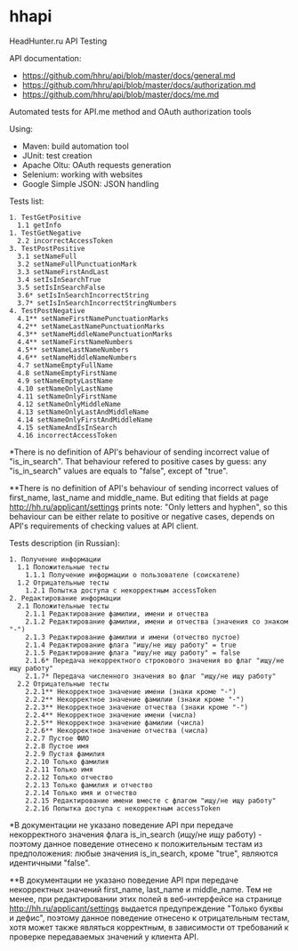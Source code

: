 # hhapi
HeadHunter.ru API Testing

API documentation:
- https://github.com/hhru/api/blob/master/docs/general.md
- https://github.com/hhru/api/blob/master/docs/authorization.md
- https://github.com/hhru/api/blob/master/docs/me.md

Automated tests for API.me method and OAuth authorization tools

Using:
- Maven: build automation tool
- JUnit: test creation
- Apache Oltu: OAuth requests generation
- Selenium: working with websites
- Google Simple JSON: JSON handling

Tests list:
```
1. TestGetPositive
  1.1 getInfo
1. TestGetNegative
  2.2 incorrectAccessToken
3. TestPostPositive
  3.1 setNameFull
  3.2 setNameFullPunctuationMark
  3.3 setNameFirstAndLast
  3.4 setIsInSearchTrue
  3.5 setIsInSearchFalse
  3.6* setIsInSearchIncorrectString
  3.7* setIsInSearchIncorrectStringNumbers
4. TestPostNegative
  4.1** setNameFirstNamePunctuationMarks
  4.2** setNameLastNamePunctuationMarks
  4.3** setNameMiddleNamePunctuationMarks
  4.4** setNameFirstNameNumbers
  4.5** setNameLastNameNumbers
  4.6** setNameMiddleNameNumbers
  4.7 setNameEmptyFullName
  4.8 setNameEmptyFirstName
  4.9 setNameEmptyLastName
  4.10 setNameOnlyLastName
  4.11 setNameOnlyFirstName
  4.12 setNameOnlyMiddleName
  4.13 setNameOnlyLastAndMiddleName
  4.14 setNameOnlyFirstAndMiddleName
  4.15 setNameAndIsInSearch
  4.16 incorrectAccessToken
```
*There is no definition of API's behaviour of sending incorrect value of "is_in_search". That behaviour refered to positive cases by guess: any "is_in_search" values are equals to "false", except of "true".

**There is no definition of API's behaviour of sending incorrect values of first_name, last_name and middle_name. But editing that fields at page http://hh.ru/applicant/settings prints note: "Only letters and hyphen", so this behaviour can be either relate to positive or negative cases, depends on API's requirements of checking values at API client.

Tests description (in Russian):
```
1. Получение информации
  1.1 Положительные тесты
    1.1.1 Получение информации о пользователе (соискателе)
  1.2 Отрицательные тесты
    1.2.1 Попытка доступа с некорректным accessToken
2. Редактирование информации
  2.1 Положительные тесты
    2.1.1 Редактирование фамилии, имени и отчества
    2.1.2 Редактирование фамилии, имени и отчества (значения со знаком "-")
    2.1.3 Редактирование фамилии и имени (отчество пустое)
    2.1.4 Редактирование флага "ишу/не ищу работу" = true
    2.1.5 Редактирование флага "ишу/не ищу работу" = false
    2.1.6* Передача некорректного строкового значения во флаг "ищу/не ищу работу"
    2.1.7* Передача численного значения во флаг "ищу/не ищу работу"
  2.2 Отрицательные тесты
    2.2.1** Некорректное значение имени (знаки кроме "-")
    2.2.2** Некорректное значение фамилии (знаки кроме "-")
    2.2.3** Некорректное значение отчества (знаки кроме "-")
    2.2.4** Некорректное значение имени (числа)
    2.2.5** Некорректное значение фамилии (числа)
    2.2.6** Некорректное значение отчества (числа)
    2.2.7 Пустое ФИО
    2.2.8 Пустое имя
    2.2.9 Пустая фамилия
    2.2.10 Только фамилия
    2.2.11 Только имя
    2.2.12 Только отчество
    2.2.13 Только фамилия и отчество
    2.2.14 Только имя и отчество
    2.2.15 Редактирование имени вместе с флагом "ищу/не ищу работу"
    2.2.16 Попытка доступа с некорректным accessToken
```
*В документации не указано поведение API при передаче некорректного значения флага is_in_search (ищу/не ищу работу) - поэтому данное поведение отнесено к положительным тестам из предположения: любые значения is_in_search, кроме "true", являются идентичными "false".

**В документации не указано поведение API при передаче некорректных значений first_name, last_name и middle_name. Тем не менее, при редактировании этих полей в веб-интерфейсе на странице http://hh.ru/applicant/settings выдается предупреждение "Только буквы и дефис", поэтому данное поведение отнесено к отрицательным тестам, хотя может также являться корректным, в зависимости от требований к проверке передаваемых значений у клиента API. 
